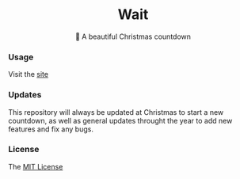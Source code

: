 <h1 align="center"> Wait </h1>
<p align="center"> 💎 A beautiful Christmas countdown </p>


### Usage
Visit the [site](http://vutondesign.com/wait/)

### Updates
This repository will always be updated at Christmas to start a new countdown, as well as general updates throught the year to add new features and fix any bugs.

### License 
The [MIT License](http://vutondesign.com/MyMIT/)

